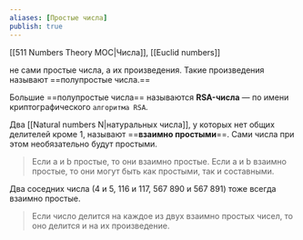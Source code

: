 ```yaml
---
aliases: [Простые числа]
publish: true
---
```


[[511 Numbers Theory MOC|Числа]], [[Euclid numbers]]

не сами простые числа, а их произведения. Такие произведения называют ==полупростые числа.==

Большие ==полупростые числа== называются **RSA-числа** — по имени криптографического `алгоритма RSA`.

Два [[Natural numbers N|натуральных числа]], у которых нет общих делителей кроме 1, называют ==**взаимно простыми**==. Сами числа при этом необязательно будут простыми.

>Если a и b простые, то они взаимно простые.
  Если a и b взаимно простые, то они могут быть как простыми, так и составными.

Два соседних числа (4 и 5, 116 и 117, 567 890 и 567 891) тоже всегда взаимно простые.


> Если число делится на каждое из двух взаимно простых чисел, то оно делится и на их произведение.